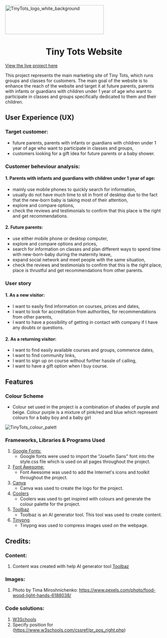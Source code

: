<img src="https://github.com/EmiLyGal/Tiny_Tots_website/blob/main/assets/documentation_media/tiny_tots_logo1.png" width="315" height="93" alt="TinyTots_logo_white_background">

<h1 align=center>Tiny Tots Website</h1> 

<a href="https://emilygal.github.io/Tiny_Tots_website/">View the live project here</a>

This project represents the main marketing site of Tiny Tots, which runs groups and classes for customers. The main goal of the website is to enhance the reach of the website and target it at future parents, parents with infants or guardians with children under 1 year of age who want to participate in classes and groups specifically dedicated to them and their children. 

## User Experience (UX)

### Target customer:
* future parents, parents with infants or guardians with children under 1 year of age who want to participate in classes and groups,
* customers looking for a gift idea for future parents or a baby shower.

### Customer beheviour analysis:
#### 1. Parents with infants and guardians with children under 1 year of age:

* mainly use mobile phones to quickly search for information,
* usually do not have much time to sit in front of desktop due to the fact that the new-born baby is taking most of their attention,
* explore and compare options,
* check the reviews and testimonials to confirm that this place is the right and get recommendations.

#### 2. Future parents:
   
* use either mobile phone or desktop computer,
* explore and compare options and prices,
* search for information on classes and plan different ways to spend time with new-born-baby during the maternity leave, 
* expand social network and meet people with the same situation,
* check the reviews and testimonials to confirm that this is the right place, place is thrustful and get recommendations from other parents.

### User story
#### 1. As a new visitor:
- I want to easily find information on courses, prices and dates,
- I want to look for accreditation from authorities, for recommendations from other parents, 
- I want to have a possibility of getting in contact with company if I have any doubts or questions.

#### 2. As a returning visitor:
- I want to find easily available courses and groups, commence dates,
- I want to find community links,
- I want to sign up on course without further hassle of calling,
- I want to have a gift option when I buy course.

## Features
### Colour Scheme
-   Colour set used in the project is a combination of shades of purple and beige. Colour purple is a mixture of pink/red and blue which represent colours for a baby boy and a baby girl
<img src="https://github.com/EmiLyGal/Tiny_Tots_website/blob/main/assets/documentation_media/coolers_colour_palette.PNG" alt="TinyTots_colour_palett">


### Frameworks, Libraries & Programs Used
1. [Google Fonts:](https://fonts.google.com/)
   - Google fonts were used to import the "Josefin Sans" font into the style.css
file which is used on all pages throughout the project.
1. [Font Awesome:](https://fontawesome.com/)
   - Font Awesome was used to add the Internet's icons and toolkit throughout the project.
1. [Canva](https://www.canva.com/)
   - Canva was used to create the logo for the project.
1. [Coolers](https://coolors.co/)
   - Coolers was used to get inspired with colours and generate the colour palette for the project.
1. [Toolbaz](https://toolbaz.com)
   - Toolbaz is an AI generator tool. This tool was used to create content.
1. [Tinypng](https://tinypng.com)
   - Tinypng was used to compress images used on the webpage.

## Credits:
### Content:
1. Content was created with help AI generator tool [Toolbaz](https://toolbaz.com)
### Images:
1. Photo by Tima Miroshnichenko: https://www.pexels.com/photo/food-wood-light-hands-6188038/
### Code solutions:
1. [W3Schools](https://www.w3schools.com/howto/howto_css_bottom_nav.asp)
2. Specify position for (https://www.w3schools.com/cssref/pr_pos_right.php) 
